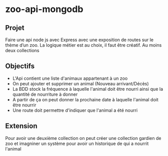# zoo-api-mongodb

## Projet
Faire une api node js avec Express avec une exposition de routes sur le thème d’un zoo.
La logique métier est au choix, il faut être créatif.
Au moins deux collections

## Objectifs
- L'Api contient une liste d'animaux appartenant à un zoo
- On peut ajouter et supprimer un animal (Nouveau arrivant/Décès)
- La BDD stock la fréquence à laquelle l'animal doit être nourri ainsi que la quantité de nourriture à donner
- A partir de ça on peut donner la prochaine date à laquelle l'animal doit être nourrir
- Une route doit permettre d'indiquer que l'animal a été nourri

## Extension
Pour avoir une deuxième collection on peut créer une collection gardien de zoo et imagniner un système pour avoir un historique de qui a nourrit l'animal

